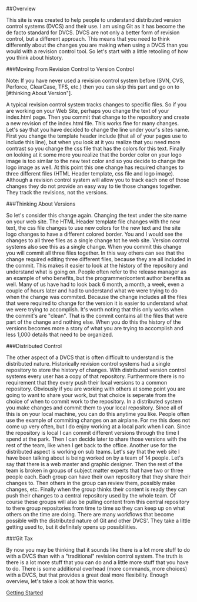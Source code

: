 ##Overview

This site is was created to help people to understand distributed version control systems (DVCS) and their use.  I am using Git as it has become the de facto standard for DVCS.  DVCS are not only a better form of revision control, but a different approach.  This means that you need to think differently about the changes you are making when using a DVCS than you would with a revision control tool.  So let's start with a little retooling of how you think about history.

###Moving From Revision Control to Version Control

Note: If you have never used a revision control system before (SVN, CVS, Perforce, ClearCase, TFS, etc.) then you can skip this part and go on to [#thinking About Version"].

A typical revision control system tracks changes to specific files.  So if you are working on your Web Site, perhaps you change the text of your index.html page.  Then you commit that change to the repository and create a new revision of the index.html file.  This works fine for many changes.  Let's say that you have decided to change the line under your's sites name.  First you change the template header include (that all of your pages use to include this line), but when you look at it you realize that you need more contrast so you change the css file that has the colors for this text.  Finally on looking at it some more you realize that the border color on your logo image is too similar to the new text color and so you decide to change the logo image as well.  At this point this one change has required changes to three different files (HTML Header template, css file and logo image).  Although a revision control system will allow you to track each one of those changes they do not provide an easy way to tie those changes together.  They track the revisions, not the versions.

###Thinking About Versions

So let's consider this change again.  Changing the text under the site name on your web site.  The HTML Header template file changes with the new text, the css file changes to use new colors for the new text and the site logo changes to have a different colored border.  You and I would see the changes to all three files as a single change tot he web site.  Version control systems also see this as a single change.  When you commit this change you will commit all three files together.  In this way others can see that the change required editing three different files, because they are all included in the commit.  This makes it easier to look at the history of the repository and understand what is going on.  People often refer to the release manager as an example of who benefits, but the programmer/content author benefits as well.  Many of us have had to look back 6 month, a month, a week, even a couple of hours later and had to understand what we were trying to do when the change was commited.  Because the change includes all the files that were required to change for the version it is easier to understand what we were trying to accomplish.  It's worth noting that this only works when the commit's are "clean".  That is the commit contains all the files that were part of the change and nothing else.  When you do this the history of the versions becomes more a story of what you are trying to accomplish and less 1,000 details that need to be organized.

###Distributed Control

The other aspect of a DVCS that is often difficult to understand is the distributed nature.  Historically revision control systems had a single repository to store the history of changes.  With distributed version control systems every user has a copy of that repository.  Furthermore there is no requirement that they every push their local versions to a common repository.  Obviously if you are working with others at some point you are going to want to share your work, but that choice is seperate from the choice of when to commit work to the repository.  In a distributed system you make changes and commit them to your local repository.  Since all of this is on your local machine, you can do this anytime you like.  People often use the example of commiting changes on an airplane.  For me this does not come up very often, but I do enjoy working at a local park when I can.  Since the repository is local I can commit different versions through the time I spend at the park.  Then I can decide later to share those versions with the rest of the team, like when I get back to the office.  Another use for the distributed aspect is working on sub teams.  Let's say that the web site I have been talking about is being worked on by a team of 14 people.  Let's say that there is a web master and graphic designer.  Then the rest of the team is broken in groups of subject matter experts that have two or three people each.  Each group can have their own repository that they share their changes to.  Then others in the group can review them, possibly make changes, etc.  Finally when the group thinks their content is ready they can push their changes to a central repository used by the whole team.  Of course these groups will also be pulling content from this central repository to there group repositories from time to time so they can keep up on what others on the time are doing.  There are many workflows that become possible with the distributed nature of Git and other DVCS'.  They take a little getting used to, but it definitely opens up possibliities.

###Git Tax

By now you may be thinking that it sounds like there is a lot more stuff to do with a DVCS than with a "traditional" revision control system.  The truth is there is a lot more stuff that you can do and a little more stuff that you have to do.  There is some additional overhead (more commands, more choices) with a DVCS, but that provides a great deal more flexibility.
  Enough overview, let's take a look at how this works.

[Getting Started](pages/getting-started.html)

